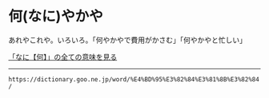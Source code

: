 # 何(なに)やかや

あれやこれや。いろいろ。「何やかやで費用がかさむ」「何やかやと忙しい」

[「なに【何】」の全ての意味を見る](https://dictionary.goo.ne.jp/word/%E4%BD%95_%28%E3%81%AA%E3%81%AB%29/#jn-164493)

---
`https://dictionary.goo.ne.jp/word/%E4%BD%95%E3%82%84%E3%81%8B%E3%82%84/`